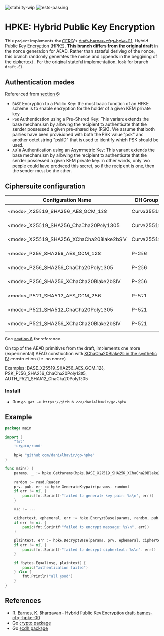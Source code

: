 ![stability-wip](https://img.shields.io/badge/stability-work_in_progress-lightgrey.svg) ![tests-passing](https://danielhavir.github.io/badges/7b10a2ec99832a186dac8cc279a45d3e/tests_passing.svg)

# HPKE: Hybrid Public Key Encryption
This project implements the [CFRG](https://irtf.org/cfrg)'s [draft-barnes-cfrg-hpke-01](https://datatracker.ietf.org/doc/draft-barnes-cfrg-hpke/), Hybrid Public Key Encryption (HPKE). **This branch differs from the original draft** in the nonce generation for AEAD. Rather than stateful deriving of the nonce, this branch randomly generates the nonce and appends in the beggining of the ciphertext . For the original stateful implementation, look for branch `draft-01`.

## Authentication modes

Referenced from [section 6](https://tools.ietf.org/html/draft-barnes-cfrg-hpke-01#section-6):

* `BASE` Encryption to a Public Key: the most basic function of an HPKE scheme is to enable encryption for the holder of a given KEM private key.
* `PSK` Authentication using a Pre-Shared Key: This variant extends the base mechansism by allowing the recipient to authenticate that the sender possessed a given pre-shared key (PSK). We assume that both parties have been provisioned with both the PSK value "psk" and another octet string "pskID" that is used to identify which PSK should be used.
* `AUTH` Authentication using an Asymmetric Key: This variant extends the base mechansism by allowing the recipient to authenticate that the sender possessed a given KEM private key. In other words, only two people could have produced this secret, so if the recipient is one, then the sender must be the other.

## Ciphersuite configuration

| Configuration Name                        | DH Group      | KDF           | AEAD              |
|-------------------------------------------|---------------|---------------|-------------------|
| \<mode\>_X25519_SHA256_AES_GCM_128        | Curve25519    | HKDF-SHA256   | AES-GCM-128       |
| \<mode\>_X25519_SHA256_ChaCha20Poly1305   | Curve25519    | HKDF-SHA256   | ChaCha20Poly1305  |
| \<mode\>_X25519_SHA256_XChaCha20Blake2bSIV| Curve25519    | HKDF-SHA256   | XChaCha20Blake2b  |
| \<mode\>_P256_SHA256_AES_GCM_128          | P-256         | HKDF-SHA256   | AES-GCM-128       |
| \<mode\>_P256_SHA256_ChaCha20Poly1305     | P-256         | HKDF-SHA256   | ChaCha20Poly1305  |
| \<mode\>_P256_SHA256_XChaCha20Blake2bSIV  | P-256         | HKDF-SHA256   | XChaCha20Blake2b  |
| \<mode\>_P521_SHA512_AES_GCM_256          | P-521         | HKDF-SHA512   | AES-GCM-256       |
| \<mode\>_P521_SHA512_ChaCha20Poly1305     | P-521         | HKDF-SHA512   | ChaCha20Poly1305  |
| \<mode\>_P521_SHA256_XChaCha20Blake2bSIV  | P-521         | HKDF-SHA512   | XChaCha20Blake2b  |

See [section 6](https://tools.ietf.org/html/draft-barnes-cfrg-hpke-01#section-6) for reference.

On top of the AEAD primitives from the draft, implements one more (experimental) AEAD construction with [XChaCha20Blake2b in the synthetic IV](https://github.com/danielhavir/xchacha20blake2b) construction (i.e. no nonce)

Examples: BASE_X25519_SHA256_AES_GCM_128, PSK_P256_SHA256_ChaCha20Poly1305, AUTH_P521_SHA512_ChaCha20Poly1305

### Install
* Run `go get -u https://github.com/danielhavir/go-hpke`

## Example
```go
package main

import (
    "fmt"
    "crypto/rand"
    
    hpke "github.com/danielhavir/go-hpke"
)

func main() {
    params, _ := hpke.GetParams(hpke.BASE_X25519_SHA256_XChaCha20Blake2bSIV)
    
    random := rand.Reader
    prv, pub, err := hpke.GenerateKeypair(params, random)
    if err != nil {
        panic(fmt.Sprintf("failed to generate key pair: %s\n", err))
    }

    msg := ...

    ciphertext, ephemeral, err := hpke.EncryptBase(params, random, pub, msg, nil)
    if err != nil {
        panic(fmt.Sprintf("failed to encrypt message: %s\n", err))
    }

    plaintext, err := hpke.DecryptBase(params, prv, ephemeral, ciphertext, nil)
    if err != nil {
        panic(fmt.Sprintf("failed to decrypt ciphertext: %s\n", err))
    }

    if !bytes.Equal(msg, plaintext) {
        panic("authentication failed")
    } else {
        fmt.Println("all good")
    }
}
```

## References
* R. Barnes, K. Bhargavan - Hybrid Public Key Encryption [draft-barnes-cfrg-hpke-00](https://datatracker.ietf.org/doc/draft-barnes-cfrg-hpke/)
* Go [crypto package](https://godoc.org/golang.org/x/crypto)
* Go [ecdh package](https://godoc.org/github.com/aead/ecdh)
